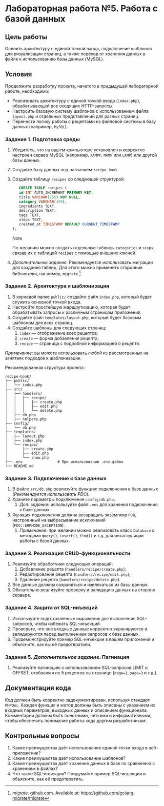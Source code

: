 # Лабораторная работа №5. Работа с базой данных

## Цель работы

Освоить архитектуру с единой точкой входа, подключение шаблонов для визуализации страниц, а также переход от хранения данных в файле к использованию базы данных (MySQL).

## Условия

Продолжите разработку проекта, начатого в предыдущей лабораторной работе, необходимо:

- Реализовать архитектуру с единой точкой входа (`index.php`), обрабатывающей все входящие HTTP-запросы.
- Настроить базовую систему шаблонов с использованием файла `layout.php` и отдельных представлений для разных страниц.
- Перенести логику работы с рецептами из файловой системы в базу данных (например, `MySQL`).

### Задание 1. Подготовка среды

1. Убедитесь, что на вашем компьютере установлен и корректно настроен сервер MySQL (например, `XAMPP`, `MAMP` или `LAMP`) или другой базы данных.
2. Создайте базу данных под названием `recipe_book`.
3. Создайте таблицу `recipes` со следующей структурой:

   ```sql
      CREATE TABLE recipes (
      id INT AUTO_INCREMENT PRIMARY KEY,
      title VARCHAR(255) NOT NULL,
      category VARCHAR(100),
      ingredients TEXT,
      description TEXT,
      tags TEXT,
      steps TEXT,
      created_at TIMESTAMP DEFAULT CURRENT_TIMESTAMP
   );
   ```

   > [!NOTE]
   > По желанию можно создать отдельные таблицы `categories` и `steps`, связав их с таблицей `recipes` с помощью внешних ключей.

4. _Дополнительное задание_. Рекомендуется использовать миграции для создания таблиц. Для этого можно применить сторонние библиотеки, например, `migrate` [^1].

### Задание 2. Архитектура и шаблонизация

1. В корневой папке `public/` создайте файл `index.php`, который будет служить основной точкой входа.
2. Настройте простейшую маршрутизацию, которая будет обрабатывать запросы к различным страницам приложения.
3. Создайте файл `templates/layout.php`, который будет базовым шаблоном для всех страниц.
4. Создайте шаблоны для следующих страниц:
   1. `index` — отображение всех рецептов;
   2. `create` — форма добавления рецепта;
   3. `recipe` — страница с подробной информацией о рецепте.

_Примечание_: вы можете использовать любой из рассмотренных на занятиях подходов к шаблонизации.

Рекомендованная структура проекта:

```
recipe-book/
├── public/
│   └── index.php
├── src/
│   ├── handlers/
│   │   ├── recipe/
│   │   │   ├── create.php
│   │   │   ├── edit.php
│   │   │   └── delete.php
│   ├── db.php
│   ├── helpers.php
├── config/
│   └── db.php
├── templates/
│   ├── layout.php
│   ├── index.php
│   └── recipe/
│       ├── create.php
│       ├── edit.php
│       └── show.php
├── .env                # При использовании .env-файла
└── README.md
```

### Задание 3. Подключение к базе данных

1. В файле `src/db.php` реализуйте функцию подключения к базе данных (_Рекомендуется использовать PDO_).
2. Храните параметры подключения `config/db.php`.
   1. _Доп. задание_: используйте файл `.env` для хранения подключения к базе данных.
3. Функция подключения должна возвращать экземпляр `PDO`, настроенный на выбрасывание исключений (`PDO::ERRMODE_EXCEPTION`).
   1. _Примечание_: при желании можно реализовать класс `Database` с методами `query()`, `insert()`, `find()` и т.д. для инкапсуляции работы с базой данных.

### Задание 3. Реализация CRUD-функциональности

1. Реализуйте обработчики следующих операций:
   1. Добавление рецепта (`handlers/recipe/create.php`);
   2. Редактирование рецепта (`handlers/recipe/edit.php`);
   3. Удаление рецепта (`handlers/recipe/delete.php`).
2. Все данные должны сохраняться и извлекаться из базы данных.
3. Обязательно реализуйте проверку и валидацию данных на стороне сервера.

### Задание 4. Защита от SQL-инъекций

1. Используйте подготовленные выражения для выполнения SQL-запросов, чтобы избежать SQL-инъекций.
2. Проверьте, что все входные данные корректно экранируются и валидируются перед выполнением запросов к базе данных.
3. Продемонстрируйте пример SQL-инъекции в вашем приложении и объясните, как вы её предотвратили.

### Задание 5. _Дополнительное задание_. Пагинация

1. Реализуйте пагинацию с использованием SQL-запросов LIMIT и OFFSET, отображая по 5 рецептов на странице (`page=2`, `page=3` и т.д.).

## Документация кода

Код должен быть корректно задокументирован, используя стандарт `PHPDoc`. Каждая функция и метод должны быть описаны с указанием их входных параметров, выходных данных и описанием функционала. Комментарии должны быть понятными, четкими и информативными, чтобы обеспечить понимание работы кода другим разработчикам.

## Контрольные вопросы

1. Какие преимущества даёт использование единой точки входа в веб-приложении?
2. Какие преимущества даёт использование шаблонов?
3. Какие преимущества даёт хранение данных в базе по сравнению с хранением в файлах?
4. Что такое SQL-инъекция? Придумайте пример SQL-инъекции и объясните, как её предотвратить.

[^1]: _migrate_. github.com. Available at: https://github.com/golang-migrate/migrate
